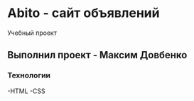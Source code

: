 # Abito - сайт объявлений
Учебный проект

## Выполнил проект - Максим Довбенко

### Технологии
-HTML
-CSS
